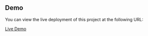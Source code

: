 ## Demo

You can view the live deployment of this project at the following URL:

[Live Demo](https://linkedin-clone-4d2c2.web.app)
